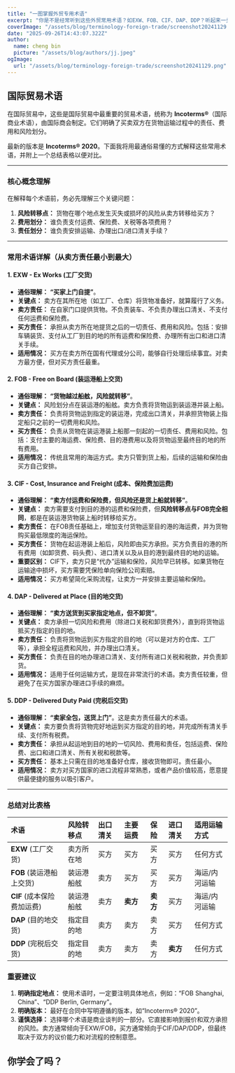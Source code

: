 ```yaml
---
title: "一图掌握外贸专用术语"
excerpt: "你是不是经常听到这些外贸常用术语？如EXW、FOB、CIF、DAP、DDP？听起来一头雾水是不是？一头雾水就对啦，今天，这张图就是属于你的."
coverImage: "/assets/blog/terminology-foreign-trade/screenshot20241129.png"
date: "2025-09-26T14:43:07.322Z"
author:
  name: cheng bin
  picture: "/assets/blog/authors/jj.jpeg"
ogImage:
  url: "/assets/blog/terminology-foreign-trade/screenshot20241129.png"
---
```


## 国际贸易术语
在国际贸易中，这些是国际贸易中最重要的贸易术语，统称为 **Incoterms®**（国际商业术语），由国际商会制定。它们明确了买卖双方在货物运输过程中的责任、费用和风险划分。

最新的版本是 **Incoterms® 2020**。下面我将用最通俗易懂的方式解释这些常用术语，并附上一个总结表格以便对比。

---

### 核心概念理解

在解释每个术语前，务必先理解三个关键问题：
1.  **风险转移点：** 货物在哪个地点发生灭失或损坏的风险从卖方转移给买方？
2.  **费用划分：** 谁负责支付运费、保险费、关税等各项费用？
3.  **责任划分：** 谁负责安排运输、办理出口/进口清关手续？

---

### 常用术语详解（从卖方责任最小到最大）

#### 1. EXW - Ex Works (工厂交货)
*   **通俗理解：** **“买家上门自提”**。
*   **关键点：** 卖方在其所在地（如工厂、仓库）将货物准备好，就算履行了义务。
*   **卖方责任：** 在自家门口提供货物。不负责装车、不负责办理出口清关、不支付任何运费和保险费。
*   **买方责任：** 承担从卖方所在地提货之后的一切责任、费用和风险。包括：安排车辆装货、支付从工厂到目的地的所有运费和保险费、办理所有出口和进口清关手续。
*   **适用情况：** 买方在卖方所在国有代理或分公司，能够自行处理后续事宜。对卖方最方便，但对买方责任最重。

#### 2. FOB - Free on Board (装运港船上交货)
*   **通俗理解：** **“货物越过船舷，风险就转移”**。
*   **关键点：** 风险划分点在装运港的船舷。卖方负责将货物运到装运港并装上船。
*   **卖方责任：** 负责将货物运到指定的装运港，完成出口清关，并承担货物装上指定船只之前的一切费用和风险。
*   **买方责任：** 负责从货物在装运港装上船那一刻起的一切责任、费用和风险。包括：支付主要的海运费、保险费、目的港费用以及将货物运至最终目的地的所有费用。
*   **适用情况：** 传统且常用的海运方式。卖方只管到货上船，后续的运输和保险由买方自己安排。

#### 3. CIF - Cost, Insurance and Freight (成本、保险费加运费)
*   **通俗理解：** **“卖方付运费和保险费，但风险还是货上船就转移”**。
*   **关键点：** 卖方需要支付到目的港的运费和保险费，但**风险转移点与FOB完全相同**，都是在装运港货物装上船时转移给买方。
*   **卖方责任：** 在FOB责任基础上，增加支付货物运至目的港的海运费，并为货物购买最低限度的海运保险。
*   **买方责任：** 货物在起运港装上船后，风险即由买方承担。买方负责目的港的所有费用（如卸货费、码头费）、进口清关以及从目的港到最终目的地的运输。
*   **重要区别：** CIF下，卖方只是“代办”运输和保险，风险早已转移。如果货物在运输途中损坏，买方需要凭保险单向保险公司索赔。
*   **适用情况：** 买方希望简化采购流程，让卖方一并安排主要运输和保险。

#### 4. DAP - Delivered at Place (目的地交货)
*   **通俗理解：** **“卖方送货到买家指定地点，但不卸货”**。
*   **关键点：** 卖方承担一切风险和费用（除进口关税和卸货费外），直到将货物运抵买方指定的目的地。
*   **卖方责任：** 负责将货物运到买方指定的目的地（可以是对方的仓库、工厂等），承担全程运费和风险，并办理出口清关。
*   **买方责任：** 负责在目的地办理进口清关、支付所有进口关税和税款，并负责卸货。
*   **适用情况：** 适用于任何运输方式，是现在非常流行的术语。卖方责任较重，但避免了在买方国家办理进口手续的麻烦。

#### 5. DDP - Delivered Duty Paid (完税后交货)
*   **通俗理解：** **“卖家全包，送货上门”**。这是卖方责任最大的术语。
*   **关键点：** 卖方要负责将货物完好地运到买方指定的目的地，并完成所有清关手续、支付所有税费。
*   **卖方责任：** 承担从起运地到目的地的一切风险、费用和责任，包括运费、保险费、出口和进口清关、所有关税和税款等。
*   **买方责任：** 基本上只需在目的地准备好仓库，接收货物即可。责任最小。
*   **适用情况：** 卖方对买方国家的进口流程非常熟悉，或者产品价值较高，愿意提供最便捷的服务以吸引客户。

---

### 总结对比表格

| 术语                       | 风险转移点 | 出口清关 | 主要运费 | 保险     | 进口清关 | 适用运输方式  |
| :------------------------- | :--------- | :------- | :------- | :------- | :------- | :------------ |
| **EXW** (工厂交货)         | 卖方所在地 | 买方     | 买方     | 买方     | 买方     | 任何方式      |
| **FOB** (装运港船上交货)   | 装运港船舷 | 卖方     | 买方     | 买方     | 买方     | 海运/内河运输 |
| **CIF** (成本保险费加运费) | 装运港船舷 | 卖方     | **卖方** | **卖方** | 买方     | 海运/内河运输 |
| **DAP** (目的地交货)       | 指定目的地 | 卖方     | 卖方     | 卖方     | 买方     | 任何方式      |
| **DDP** (完税后交货)       | 指定目的地 | 卖方     | 卖方     | 卖方     | **卖方** | 任何方式      |

### **重要建议**

1.  **明确指定地点：** 使用术语时，一定要注明具体地点，例如：“FOB Shanghai, China”、“DDP Berlin, Germany”。
2.  **明确版本：** 最好在合同中写明遵循的版本，如“Incoterms® 2020”。
3.  **谨慎选择：** 选择哪个术语是商业谈判的一部分。它直接影响到报价和双方承担的风险。卖方通常倾向于EXW/FOB，买方通常倾向于CIF/DAP/DDP，但最终取决于双方的议价能力和对流程的控制意愿。

## 你学会了吗？